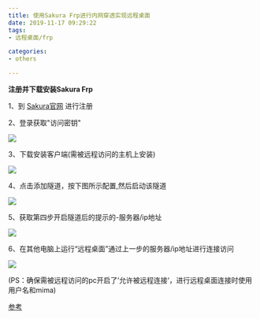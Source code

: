 ```yaml
---
title: 使用Sakura Frp进行内网穿透实现远程桌面
date: 2019-11-17 09:29:22
tags: 
- 远程桌面/frp

categories:
- others

---
```


**注册并下载安装Sakura Frp**

1、到 [Sakura官网](https://www.natfrp.com/) 进行注册

2、登录获取"访问密钥"

![](https://gitee.com/kolenj/BlogImages/raw/master/20200611200524.png)

3、下载安装客户端(需被远程访问的主机上安装)

![](https://gitee.com/kolenj/BlogImages/raw/master/20200611215519.png)

4、点击添加隧道，按下图所示配置,然后启动该隧道

![](https://gitee.com/kolenj/BlogImages/raw/master/20200611215213.png)
 
5、获取第四步开启隧道后的提示的-服务器/ip地址

![](https://gitee.com/kolenj/BlogImages/raw/master/20200611215846.png)

6、在其他电脑上运行“远程桌面”通过上一步的服务器/ip地址进行连接访问

![](https://gitee.com/kolenj/BlogImages/raw/master/20200611223443.png)

(PS：确保需被远程访问的pc开启了’允许被远程连接‘，进行远程桌面连接时使用用户名和mima)

[参考](https://www.iappi.cn/2020_04/20191370.html)